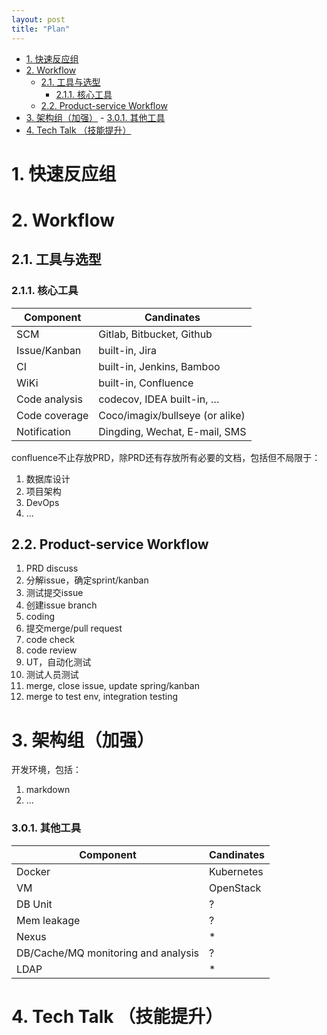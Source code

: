 ```yaml
---
layout: post
title: "Plan"
---
```


<!-- TOC -->

- [1. 快速反应组](#1-%E5%BF%AB%E9%80%9F%E5%8F%8D%E5%BA%94%E7%BB%84)
- [2. Workflow](#2-workflow)
    - [2.1. 工具与选型](#21-%E5%B7%A5%E5%85%B7%E4%B8%8E%E9%80%89%E5%9E%8B)
        - [2.1.1. 核心工具](#211-%E6%A0%B8%E5%BF%83%E5%B7%A5%E5%85%B7)
    - [2.2. Product-service Workflow](#22-product-service-workflow)
- [3. 架构组（加强）](#3-%E6%9E%B6%E6%9E%84%E7%BB%84%EF%BC%88%E5%8A%A0%E5%BC%BA%EF%BC%89)
        - [3.0.1. 其他工具](#301-%E5%85%B6%E4%BB%96%E5%B7%A5%E5%85%B7)
- [4. Tech Talk （技能提升）](#4-tech-talk-%EF%BC%88%E6%8A%80%E8%83%BD%E6%8F%90%E5%8D%87%EF%BC%89)

<!-- /TOC -->

# 1. 快速反应组

# 2. Workflow

## 2.1. 工具与选型

### 2.1.1. 核心工具
Component | Candinates
----------|-----------
SCM | Gitlab, Bitbucket, Github
Issue/Kanban | built-in, Jira
CI | built-in, Jenkins, Bamboo
WiKi | built-in, Confluence
Code analysis | codecov, IDEA built-in, …
Code coverage | Coco/imagix/bullseye (or alike)
Notification | Dingding, Wechat, E-mail, SMS


confluence不止存放PRD，除PRD还有存放所有必要的文档，包括但不局限于：
1. 数据库设计
1. 项目架构
1. DevOps
1. ...

## 2.2. Product-service Workflow

1. PRD discuss
2. 分解issue，确定sprint/kanban
3. 测试提交issue
4. 创建issue branch
5. coding
6. 提交merge/pull request
7. code check
8. code review
9. UT，自动化测试
10. 测试人员测试
11. merge, close issue, update spring/kanban
12. merge to test env, integration testing

# 3. 架构组（加强）



开发环境，包括：
1. markdown
1. ...

### 3.0.1. 其他工具
Component | Candinates
----------|-----------
Docker | Kubernetes
VM | OpenStack
DB Unit | ?
Mem leakage | ?
Nexus | *
DB/Cache/MQ monitoring and analysis | ?
LDAP | *

# 4. Tech Talk （技能提升）
